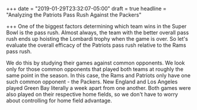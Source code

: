+++
date = "2019-01-29T23:32:07-05:00"
draft = true
headline = "Analyzing the Patriots Pass Rush Against the Packers"

+++
One of the biggest factors determining which team wins in the Super Bowl is the pass rush. Almost always, the team with the better overall pass rush ends up hoisting the Lombardi trophy when the game is over. So let's evaluate the overall efficacy of the Patriots pass rush relative to the Rams pass rush. 

We do this by studying their games against common opponents. We look only for those common opponents that played both teams at roughly the same point in the season. In this case, the Rams and Patriots only have one such common opponent - the Packers. New England and Los Angeles played Green Bay literally a week apart from one another. Both games were also played on their respective home fields, so we don't have to worry about controlling for home field advantage. 